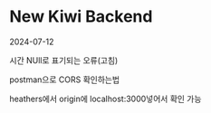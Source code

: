 # New Kiwi Backend
2024-07-12 

시간 NUll로 표기되는 오류(고침)

postman으로 CORS 확인하는법 

heathers에서 origin에 localhost:3000넣어서 확인 가능
